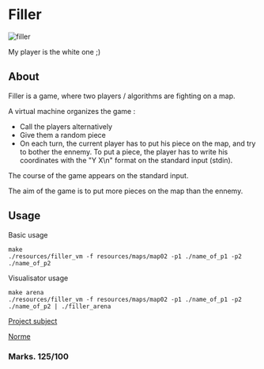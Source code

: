 # Filler

![filler](resources/filler.gif)

My player is the white one ;)

## About

Filler is a game, where two players / algorithms are fighting on a map.

A virtual machine organizes the game :

- Call the players alternatively
- Give them a random piece
- On each turn, the current player has to put his piece on the map, and try to bother the ennemy. To put a piece, the player has to write his coordinates with the "Y X\n" format on the standard input (stdin).


The course of the game appears on the standard input.

The aim of the game is to put more pieces on the map than the ennemy.

## Usage
Basic usage
```
make
./resources/filler_vm -f resources/maps/map02 -p1 ./name_of_p1 -p2 ./name_of_p2
```

Visualisator usage
```
make arena
./resources/filler_vm -f resources/maps/map02 -p1 ./name_of_p1 -p2 ./name_of_p2 | ./filler_arena
```

[Project subject](resources/filler.en.pdf)

[Norme](resources/norme.en.pdf)

### Marks. 125/100
